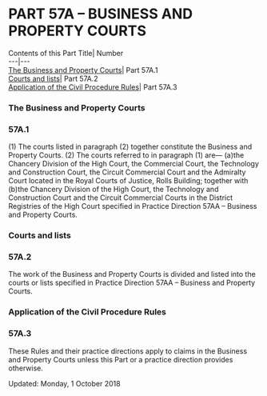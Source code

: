 # PART 57A – BUSINESS AND PROPERTY COURTS
Contents of this Part
Title| Number  
---|---  
[The Business and Property Courts](https://www.justice.gov.uk/courts/procedure-rules/civil/rules/part-57a-business-and-property-courts#1)| Part 57A.1  
[Courts and lists](https://www.justice.gov.uk/courts/procedure-rules/civil/rules/part-57a-business-and-property-courts#2)| Part 57A.2  
[Application of the Civil Procedure Rules](https://www.justice.gov.uk/courts/procedure-rules/civil/rules/part-57a-business-and-property-courts#3)| Part 57A.3  
### The Business and Property Courts
### 57A.1
(1) The courts listed in paragraph (2) together constitute the Business and Property Courts.
(2) The courts referred to in paragraph (1) are—
(a)the Chancery Division of the High Court, the Commercial Court, the Technology and Construction Court, the Circuit Commercial Court and the Admiralty Court located in the Royal Courts of Justice, Rolls Building; together with
(b)the Chancery Division of the High Court, the Technology and Construction Court and the Circuit Commercial Courts in the District Registries of the High Court specified in Practice Direction 57AA – Business and Property Courts.
### Courts and lists
### 57A.2
The work of the Business and Property Courts is divided and listed into the courts or lists specified in Practice Direction 57AA – Business and Property Courts.
### Application of the Civil Procedure Rules
### 57A.3
These Rules and their practice directions apply to claims in the Business and Property Courts unless this Part or a practice direction provides otherwise.

Updated: Monday, 1 October 2018
